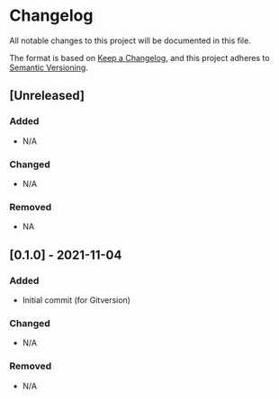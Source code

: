 # Changelog
All notable changes to this project will be documented in this file.

The format is based on [Keep a Changelog](https://keepachangelog.com/en/1.0.0/),
and this project adheres to [Semantic Versioning](https://semver.org/spec/v2.0.0.html).

## [Unreleased]
### Added
- N/A

### Changed
- N/A

### Removed
- NA

## [0.1.0] - 2021-11-04
### Added
- Initial commit (for Gitversion)

### Changed
- N/A

### Removed
- N/A
